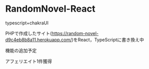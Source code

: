 # RandomNovel-React

typescript+chakraUI

PHPで作成したサイト(https://random-novel-d9c4eb8b8a11.herokuapp.com/)をReact，TypeScriptに書き換え中

機能の追加予定

アフェリエイト1件獲得

